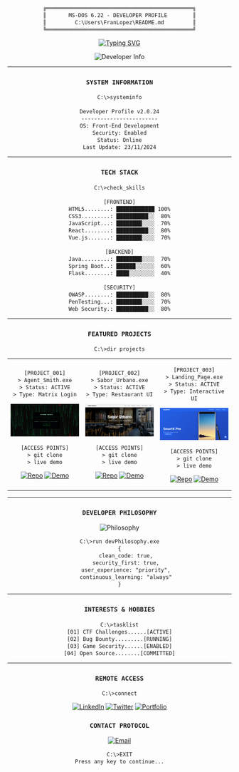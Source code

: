 <div align="center">

```
╔══════════════════════════════════════════════╗
║       MS-DOS 6.22 - DEVELOPER PROFILE        ║
║         C:\Users\FranLopez\README.md         ║
╚══════════════════════════════════════════════╝
```

[![Typing SVG](https://readme-typing-svg.herokuapp.com?font=DOS&size=30&duration=3000&pause=1000&color=00FF00&center=true&vCenter=true&repeat=false&width=435&lines=LOADING+PROFILE...;ACCESS+GRANTED)](https://git.io/typing-svg)

<img src="https://readme-typing-svg.herokuapp.com?font=DOS&duration=2000&pause=1000&color=00FF00&center=true&vCenter=true&repeat=false&width=435&lines=C:\>dir+developer_info;>>+NAME:+Francisco+L%C3%B3pez;>>+ROLE:+Front-End+Developer;>>+LEVEL:+Security+Tech" alt="Developer Info"/>

---
### `SYSTEM INFORMATION`

```
C:\>systeminfo

Developer Profile v2.0.24
------------------------
OS: Front-End Development
Security: Enabled
Status: Online
Last Update: 23/11/2024
```

---
### `TECH STACK`

```
C:\>check_skills

[FRONTEND]
HTML5........: ████████████ 100%
CSS3.........: ██████████░░  80%
JavaScript...: ████████░░░░  70%
React........: ██████████░░  80%
Vue.js.......: ████████░░░░  70%

[BACKEND]
Java.........: ████████░░░░  70%
Spring Boot..: ██████░░░░░░  60%
Flask........: ████░░░░░░░░  40%

[SECURITY]
OWASP........: ██████████░░  80%
PenTesting...: ████████░░░░  70%
Web Security.: ██████████░░  80%
```

---
### `FEATURED PROJECTS`

```
C:\>dir projects
```

<table>
<tr>
<td width="33%" align="center">

```
[PROJECT_001]
> Agent_Smith.exe
> Status: ACTIVE
> Type: Matrix Login
```
<img src="./assets/Agent_Smith.png" width="100%" alt="Agent Smith"/>

```
[ACCESS POINTS]
> git clone
> live demo
```
[![Repo](https://img.shields.io/badge/Repositorio-%2300ff00?style=for-the-badge&logo=github&logoColor=black)](https://github.com/usuario/Agent_Smith)
[![Demo](https://img.shields.io/badge/Demo-%2300ff00?style=for-the-badge&logo=firefox&logoColor=black)](https://franjavacisco.github.io/Agent_Smith/)

</td>
<td width="33%" align="center">

```
[PROJECT_002]
> Sabor_Urbano.exe
> Status: ACTIVE
> Type: Restaurant UI
```
<img src="./assets/Sabor_Urbano.png" width="100%" alt="Sabor Urbano"/>

```
[ACCESS POINTS]
> git clone
> live demo
```
[![Repo](https://img.shields.io/badge/Repositorio-%2300ff00?style=for-the-badge&logo=github&logoColor=black)](https://github.com/FranJavacisco/Sabor_Urbano)
[![Demo](https://img.shields.io/badge/Demo-%2300ff00?style=for-the-badge&logo=firefox&logoColor=black)](https://franjavacisco.github.io/Sabor_Urbano/)

</td>
<td width="33%" align="center">

```
[PROJECT_003]
> Landing_Page.exe
> Status: ACTIVE
> Type: Interactive UI
```
<img src="./assets/Landing_Page.png" width="100%" alt="Landing Page"/>

```
[ACCESS POINTS]
> git clone
> live demo
```
[![Repo](https://img.shields.io/badge/Repositorio-%2300ff00?style=for-the-badge&logo=github&logoColor=black)](https://github.com/usuario/Landing_Page)
[![Demo](https://img.shields.io/badge/Demo-%2300ff00?style=for-the-badge&logo=firefox&logoColor=black)](https://franjavacisco.github.io/Landing_Page/)

</td>
</tr>
</table>

---
### `DEVELOPER PHILOSOPHY`

<img src="https://readme-typing-svg.herokuapp.com?font=DOS&duration=3000&pause=1000&color=00FF00&center=true&vCenter=true&width=435&height=80&lines=C:\>type+philosophy.txt;La+seguridad+no+es+solo+una+capa+m%C3%A1s%2C;es+el+fundamento+de+una+experiencia;de+usuario+excepcional" alt="Philosophy"/>

```
C:\>run devPhilosophy.exe
{
    clean_code: true,
    security_first: true,
    user_experience: "priority",
    continuous_learning: "always"
}
```

---
### `INTERESTS & HOBBIES`

```
C:\>tasklist
[01] CTF Challenges......[ACTIVE]
[02] Bug Bounty.........[RUNNING]
[03] Game Security......[ENABLED]
[04] Open Source........[COMMITTED]
```

---
### `REMOTE ACCESS`

```
C:\>connect
```

[![LinkedIn](https://img.shields.io/badge/LinkedIn-%2300ff00?style=for-the-badge&logo=linkedin&logoColor=black)](https://www.linkedin.com/in/francisco-lopez-cl/)
[![Twitter](https://img.shields.io/badge/Twitter-%2300ff00?style=for-the-badge&logo=twitter&logoColor=black)](TU_TWITTER)
[![Portfolio](https://img.shields.io/badge/Portfolio-%2300ff00?style=for-the-badge&logo=netlify&logoColor=black)](https://franjavacisco.github.io/mi_CV/)

### `CONTACT PROTOCOL`

[![Email](https://img.shields.io/badge/Email-%2300ff00?style=for-the-badge&logo=gmail&logoColor=black)](mailto:panchodev@gmail.com)

```
C:\>EXIT
Press any key to continue...
```

</div>